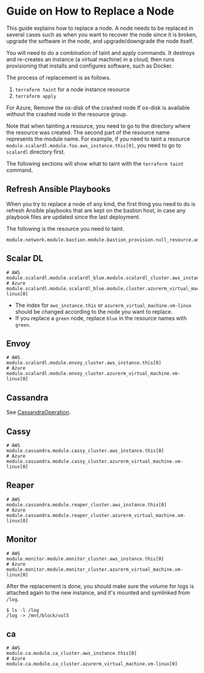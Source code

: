 # Guide on How to Replace a Node
This guide explains how to replace a node.
A node needs to be replaced in several cases such as when you want to recover the node since it is broken, upgrade the software in the node, and upgrade/downgrade the node itself.

You will need to do a combination of taint and apply commands. It destroys and re-creates an instance (a virtual machine) in a cloud, then runs provisioning that installs and configures software, such as Docker.

The process of replacement is as follows.

1. `terraform taint` for a node instance resource
2. `terraform apply`

For Azure, Remove the os-disk of the crashed node If os-disk is available without the crashed node in the resource group.

Note that when tainting a resource, you need to go to the directory where the resource was created. The second part of the resource name represents the module name. For example, if you need to taint a resource `module.scalardl.module.foo.aws_instance.this[0]`, you need to go to `scalardl` directory first.

The following sections will show what to taint with the `terraform taint` command.

## Refresh Ansible Playbooks

When you try to replace a node of any kind, the first thing you need to do is refresh Ansible playbooks that are kept on the bastion host, in case any playbook files are updated since the last deployment.

The following is the resource you need to taint.

```
module.network.module.bastion.module.bastion_provision.null_resource.ansible_playbooks_copy[0]
```

## Scalar DL

```
# AWS
module.scalardl.module.scalardl_blue.module.scalardl_cluster.aws_instance.this[0]
# Azure
module.scalardl.module.scalardl_blue.module.cluster.azurerm_virtual_machine.vm-linux[0]
```

* The index for `aws_instance.this` or `azurerm_virtual_machine.vm-linux` should be changed according to the node you want to replace.
* If you replace a `green` node, replace `blue` in the resource names with `green`.


## Envoy

```
# AWS
module.scalardl.module.envoy_cluster.aws_instance.this[0]
# Azure
module.scalardl.module.envoy_cluster.azurerm_virtual_machine.vm-linux[0]
```

## Cassandra

See [CassandraOperation](CassandraOperation.md).

## Cassy

```
# AWS
module.cassandra.module.cassy_cluster.aws_instance.this[0]
# Azure
module.cassandra.module.cassy_cluster.azurerm_virtual_machine.vm-linux[0]
```

## Reaper

```
# AWS
module.cassandra.module.reaper_cluster.aws_instance.this[0]
# Azure
module.cassandra.module.reaper_cluster.azurerm_virtual_machine.vm-linux[0]
```


## Monitor

```
# AWS
module.monitor.module.monitor_cluster.aws_instance.this[0]
# Azure
module.monitor.module.monitor_cluster.azurerm_virtual_machine.vm-linux[0]
```

After the replacement is done, you should make sure the volume for logs is attached again to the new instance, and it's mounted and symlinked from `/log`.

```console
$ ls -l /log
/log -> /mnt/block/vol5
```

## ca

```
# AWS
module.ca.module.ca_cluster.aws_instance.this[0]
# Azure
module.ca.module.ca_cluster.azurerm_virtual_machine.vm-linux[0]
```
